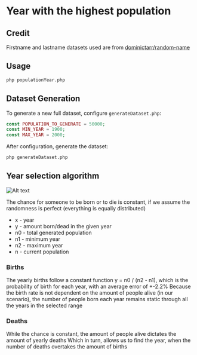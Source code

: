 # Year with the highest population
## Credit

Firstname and lastname datasets used are from [dominictarr/random-name]

## Usage

```sh
php populationYear.php
```

## Dataset Generation

To generate a new full dataset, configure `generateDataset.php`:

```php
const POPULATION_TO_GENERATE = 50000;
const MIN_YEAR = 1900;
const MAX_YEAR = 2000;
```

After configuration, generate the dataset:

```sh
php generateDataset.php
```

## Year selection algorithm

![Alt text](/img/graph_1.jpg?raw=true "Graph")

The chance for someone to be born or to die is constant, if we assume the randomness is perfect (everything is equally distributed)

- x - year
- y - amount born/dead in the given year
- n0 - total generated population
- n1 - minimum year
- n2 - maximum year
- n - current population

### Births

The yearly births follow a constant function y = n0 / (n2 - n1), which is the probability of birth for each year,
with an average error of +-2.2%
Because the birth rate is not dependent on the amount of people alive (in our scenario),
the number of people born each year remains static through all the years in the selected range

### Deaths

While the chance is constant, the amount of people alive dictates the amount of yearly deaths
Which in turn, allows us to find the year, when the number of deaths overtakes the amount of births


[dominictarr/random-name]: <https://github.com/dominictarr/random-name>